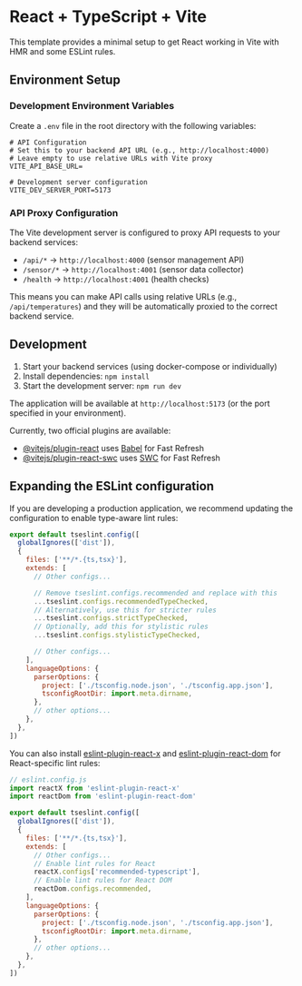 # React + TypeScript + Vite

This template provides a minimal setup to get React working in Vite with HMR and some ESLint rules.

## Environment Setup

### Development Environment Variables

Create a `.env` file in the root directory with the following variables:

```env
# API Configuration
# Set this to your backend API URL (e.g., http://localhost:4000)
# Leave empty to use relative URLs with Vite proxy
VITE_API_BASE_URL=

# Development server configuration
VITE_DEV_SERVER_PORT=5173
```

### API Proxy Configuration

The Vite development server is configured to proxy API requests to your backend services:

- `/api/*` → `http://localhost:4000` (sensor management API)
- `/sensor/*` → `http://localhost:4001` (sensor data collector)
- `/health` → `http://localhost:4001` (health checks)

This means you can make API calls using relative URLs (e.g., `/api/temperatures`) and they will be automatically proxied to the correct backend service.

## Development

1. Start your backend services (using docker-compose or individually)
2. Install dependencies: `npm install`
3. Start the development server: `npm run dev`

The application will be available at `http://localhost:5173` (or the port specified in your environment).

Currently, two official plugins are available:

- [@vitejs/plugin-react](https://github.com/vitejs/vite-plugin-react/blob/main/packages/plugin-react) uses [Babel](https://babeljs.io/) for Fast Refresh
- [@vitejs/plugin-react-swc](https://github.com/vitejs/vite-plugin-react/blob/main/packages/plugin-react-swc) uses [SWC](https://swc.rs/) for Fast Refresh

## Expanding the ESLint configuration

If you are developing a production application, we recommend updating the configuration to enable type-aware lint rules:

```js
export default tseslint.config([
  globalIgnores(['dist']),
  {
    files: ['**/*.{ts,tsx}'],
    extends: [
      // Other configs...

      // Remove tseslint.configs.recommended and replace with this
      ...tseslint.configs.recommendedTypeChecked,
      // Alternatively, use this for stricter rules
      ...tseslint.configs.strictTypeChecked,
      // Optionally, add this for stylistic rules
      ...tseslint.configs.stylisticTypeChecked,

      // Other configs...
    ],
    languageOptions: {
      parserOptions: {
        project: ['./tsconfig.node.json', './tsconfig.app.json'],
        tsconfigRootDir: import.meta.dirname,
      },
      // other options...
    },
  },
])
```

You can also install [eslint-plugin-react-x](https://github.com/Rel1cx/eslint-react/tree/main/packages/plugins/eslint-plugin-react-x) and [eslint-plugin-react-dom](https://github.com/Rel1cx/eslint-react/tree/main/packages/plugins/eslint-plugin-react-dom) for React-specific lint rules:

```js
// eslint.config.js
import reactX from 'eslint-plugin-react-x'
import reactDom from 'eslint-plugin-react-dom'

export default tseslint.config([
  globalIgnores(['dist']),
  {
    files: ['**/*.{ts,tsx}'],
    extends: [
      // Other configs...
      // Enable lint rules for React
      reactX.configs['recommended-typescript'],
      // Enable lint rules for React DOM
      reactDom.configs.recommended,
    ],
    languageOptions: {
      parserOptions: {
        project: ['./tsconfig.node.json', './tsconfig.app.json'],
        tsconfigRootDir: import.meta.dirname,
      },
      // other options...
    },
  },
])
```
